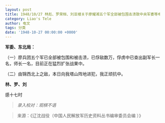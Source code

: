 ```yaml
---
layout: post
title: 1948/10/27 林彪、罗荣桓、刘亚楼关于廖耀湘五个军全部被包围击溃致中央军委等电
category: Liao's Tele
author: 电文
tags: 分类
date: '1948-10-27 00:00:00 +0000'
---
```

**军委、东北局：**

（一）廖兵团五个军已全部被包围和被击溃，已俘敌数万，俘虏中已查出副军长一名，师长一名，目前正在猛烈扩张战果中。

（二）由锦西北上之敌，本日向我塔山阵地进犯，我正顽抗中。

**林、罗、刘**

感十七时



> *录入校对：观棋不语*

> 来源：《辽沈战役（中国人民解放军历史资料丛书编审委员会编 ）》
